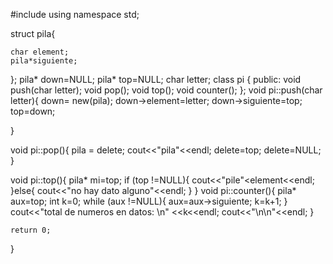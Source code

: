 #include <iostream>
using namespace std;

struct pila{

	char element;
	pila*siguiente;
};
pila* down=NULL;
pila* top=NULL;
char letter;
class pi {
public:
	void push(char letter);
	void pop();
	void top();
	void counter();
};
void pi::push(char letter){
down= new(pila);
down->element=letter;
down->siguiente=top;
top=down;

}

void pi::pop(){
pila = delete;
cout<<"pila"<<endl;
delete=top;
delete=NULL;
}

void pi::top(){
pila* mi=top;
if (top !=NULL){
cout<<"pile"<<mi->element<<endl;
}else{
	cout<<"no hay dato alguno"<<endl;
}
}
void pi::counter(){
	pila* aux=top;
	int k=0;
	while (aux !=NULL){
	aux=aux->siguiente;
	k=k+1;
	}
	cout<<"total de numeros en datos: \n" <<k<<endl;
	cout<<"\n\n"<<endl;
}

	return 0;
}
